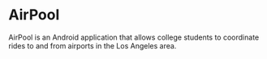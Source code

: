 AirPool
===============

AirPool is an Android application that allows college students to coordinate
rides to and from airports in the Los Angeles area.
